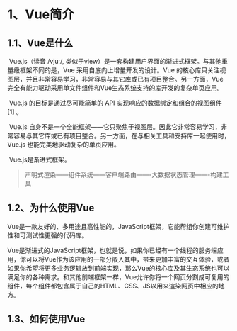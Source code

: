 # 1、Vue简介

## 1.1、Vue是什么

​	Vue.js（读音 /vjuː/, 类似于view）是一套构建用户界面的渐进式框架。与其他重量级框架不同的是，Vue 采用自底向上增量开发的设计。Vue 的核心库只关注视图层，并且非常容易学习，非常容易与其它库或已有项目整合。另一方面，Vue 完全有能力驱动采用单文件组件和Vue生态系统支持的库开发的复杂单页应用。

​	Vue.js 的目标是通过尽可能简单的 API 实现响应的数据绑定和组合的视图组件 [1]  。

​	Vue.js 自身不是一个全能框架——它只聚焦于视图层。因此它非常容易学习，非常容易与其它库或已有项目整合。另一方面，在与相关工具和支持库一起使用时，Vue.js 也能完美地驱动复杂的单页应用。

​	Vue.js是渐进式框架。

> 声明式渲染——组件系统——客户端路由——-大数据状态管理——-构建工具



## 1.2、为什么使用Vue

​	Vue是一款友好的、多用途且高性能的，JavaScript框架，它能帮组你创建可维护性和可测试性更强的代码库。

​	Vue是渐进式的JavaScript框架，也就是说，如果你已经有一个线程的服务端应用，你可以将Vue作为该应用的一部分嵌入其中，带来更加丰富的交互体验，或者如果你希望将更多业务逻辑放到前端实现，那么Vue的核心库及其生态系统也可以满足你的各种需求。和其他前端框架一样，Vue允许你将一个网页分割成可复用的组件，每个组件都包含属于自己的HTML、CSS、JS以用来渲染网页中相应的地方。

## 1.3、如何使用Vue

